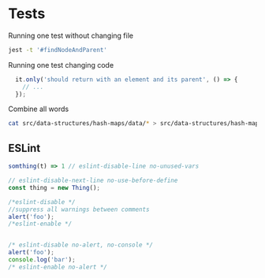 

# Tests

Running one test without changing file

```sh
jest -t '#findNodeAndParent'
```

Running one test changing code

```js
  it.only('should return with an element and its parent', () => {
    // ...
  });
```

Combine all words
```sh
cat src/data-structures/hash-maps/data/* > src/data-structures/hash-maps/data/00-combined.txt
```
## ESLint

```js
somthing(t) => 1 // eslint-disable-line no-unused-vars

// eslint-disable-next-line no-use-before-define
const thing = new Thing();

/*eslint-disable */
//suppress all warnings between comments
alert('foo');
/*eslint-enable */


/* eslint-disable no-alert, no-console */
alert('foo');
console.log('bar');
/* eslint-enable no-alert */
```
